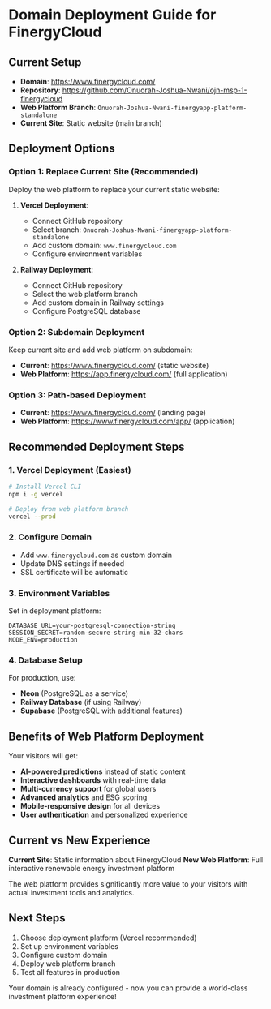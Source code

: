 # Domain Deployment Guide for FinergyCloud

## Current Setup
- **Domain**: https://www.finergycloud.com/
- **Repository**: https://github.com/Onuorah-Joshua-Nwani/ojn-msp-1-finergycloud
- **Web Platform Branch**: `Onuorah-Joshua-Nwani-finergyapp-platform-standalone`
- **Current Site**: Static website (main branch)

## Deployment Options

### Option 1: Replace Current Site (Recommended)
Deploy the web platform to replace your current static website:
1. **Vercel Deployment**:
   - Connect GitHub repository
   - Select branch: `Onuorah-Joshua-Nwani-finergyapp-platform-standalone`
   - Add custom domain: `www.finergycloud.com`
   - Configure environment variables

2. **Railway Deployment**:
   - Connect GitHub repository
   - Select the web platform branch
   - Add custom domain in Railway settings
   - Configure PostgreSQL database

### Option 2: Subdomain Deployment
Keep current site and add web platform on subdomain:
- **Current**: https://www.finergycloud.com/ (static website)
- **Web Platform**: https://app.finergycloud.com/ (full application)

### Option 3: Path-based Deployment
- **Current**: https://www.finergycloud.com/ (landing page)
- **Web Platform**: https://www.finergycloud.com/app/ (application)

## Recommended Deployment Steps

### 1. Vercel Deployment (Easiest)
```bash
# Install Vercel CLI
npm i -g vercel

# Deploy from web platform branch
vercel --prod
```

### 2. Configure Domain
- Add `www.finergycloud.com` as custom domain
- Update DNS settings if needed
- SSL certificate will be automatic

### 3. Environment Variables
Set in deployment platform:
```
DATABASE_URL=your-postgresql-connection-string
SESSION_SECRET=random-secure-string-min-32-chars
NODE_ENV=production
```

### 4. Database Setup
For production, use:
- **Neon** (PostgreSQL as a service)
- **Railway Database** (if using Railway)
- **Supabase** (PostgreSQL with additional features)

## Benefits of Web Platform Deployment

Your visitors will get:
- **AI-powered predictions** instead of static content
- **Interactive dashboards** with real-time data
- **Multi-currency support** for global users
- **Advanced analytics** and ESG scoring
- **Mobile-responsive design** for all devices
- **User authentication** and personalized experience

## Current vs New Experience

**Current Site**: Static information about FinergyCloud
**New Web Platform**: Full interactive renewable energy investment platform

The web platform provides significantly more value to your visitors with actual investment tools and analytics.

## Next Steps
1. Choose deployment platform (Vercel recommended)
2. Set up environment variables
3. Configure custom domain
4. Deploy web platform branch
5. Test all features in production

Your domain is already configured - now you can provide a world-class investment platform experience!